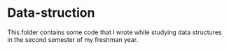 # Data-struction
This folder contains some code that I wrote while studying data structures in the second semester of my freshman year.
